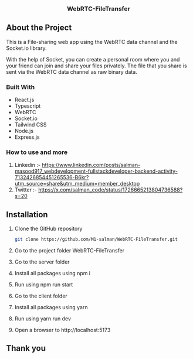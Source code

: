  <h3 align="center">WebRTC-FileTransfer</h3>
 
## About the Project
This is a File-sharing web app using the WebRTC data channel and the Socket.io library.

With the help of Socket, you can create a personal room where you and your friend can join and share your files privately.
The file that you share is sent via the WebRTC data channel as raw binary data.

### Built With
- React.js
- Typescript
- WebRTC
- Socket.io
- Tailwind CSS
- Node.js
- Express.js

### How to use and more 
1. Linkedin :- https://www.linkedin.com/posts/salman-masood917_webdevelopment-fullstackdeveloper-backend-activity-7132426854451265536-B6kr?utm_source=share&utm_medium=member_desktop
2. Twitter :- https://x.com/salman_code/status/1726665213804736588?s=20

## Installation

1. Clone the GitHub repository
   ```sh
   git clone https://github.com/M1-salman/WebRTC-FileTransfer.git
   ```

2. Go to the project folder WebRTC-FileTransfer

3. Go to the server folder

4. Install all packages using npm i

5. Run using npm run start

6. Go to the client folder

7. Install all packages using yarn

8. Run using yarn run dev

9. Open a browser to http://localhost:5173

## Thank you
